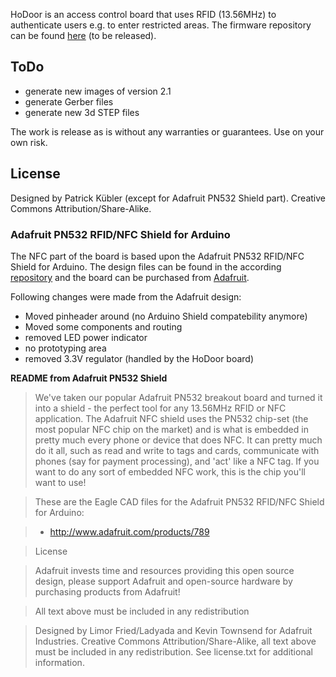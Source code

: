 HoDoor is an access control board that uses RFID (13.56MHz) to authenticate users e.g. to enter restricted areas. The firmware repository can be found [here]() (to be released).

## ToDo
* generate new images of version 2.1
* generate Gerber files
* generate new 3d STEP files

The work is release as is without any warranties or guarantees. Use on your own risk.

## License

Designed by Patrick Kübler (except for Adafruit PN532 Shield part). Creative Commons Attribution/Share-Alike.

### Adafruit PN532 RFID/NFC Shield for Arduino

The NFC part of the board is based upon the Adafruit PN532 RFID/NFC Shield for Arduino. The design files can be found in the according [repository](https://github.com/adafruit/Adafruit-PN532-RFID-NFC-Shield) and the board can be purchased from [Adafruit](https://www.adafruit.com/product/789).

Following changes were made from the Adafruit design:
* Moved pinheader around (no Arduino Shield compatebility anymore)
* Moved some components and routing
* removed LED power indicator
* no prototyping area
* removed 3.3V regulator (handled by the HoDoor board)

**README from Adafruit PN532 Shield**

>We've taken our popular Adafruit PN532 breakout board and turned it into a shield - the perfect tool for any 13.56MHz RFID or NFC application. The Adafruit NFC shield uses the PN532 chip-set (the most popular NFC chip on the market) and is what is embedded in pretty much every phone or device that does NFC. It can pretty much do it all, such as read and write to tags and cards, communicate with phones (say for payment processing), and 'act' like a NFC tag. If you want to do any sort of embedded NFC work, this is the chip you'll want to use!

>These are the Eagle CAD files for the Adafruit PN532 RFID/NFC Shield for Arduino:

>* http://www.adafruit.com/products/789

>License

>Adafruit invests time and resources providing this open source design, please support Adafruit and open-source hardware by purchasing products from Adafruit!

>All text above must be included in any redistribution

>Designed by Limor Fried/Ladyada and Kevin Townsend for Adafruit Industries. Creative Commons Attribution/Share-Alike, all text above must be included in any redistribution. See license.txt for additional information.


